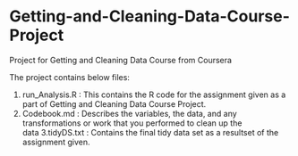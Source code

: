 # Getting-and-Cleaning-Data-Course-Project
Project for Getting and Cleaning Data Course from Coursera

The project contains below files:
 1. run_Analysis.R : This contains the R code for the assignment given as a part of Getting and Cleaning Data Course Project.
 2. Codebook.md : Describes the variables, the data, and any transformations or work that you performed to clean up the  
   data
 3.tidyDS.txt : Contains the final tidy data set as a resultset of the assignment given.    
